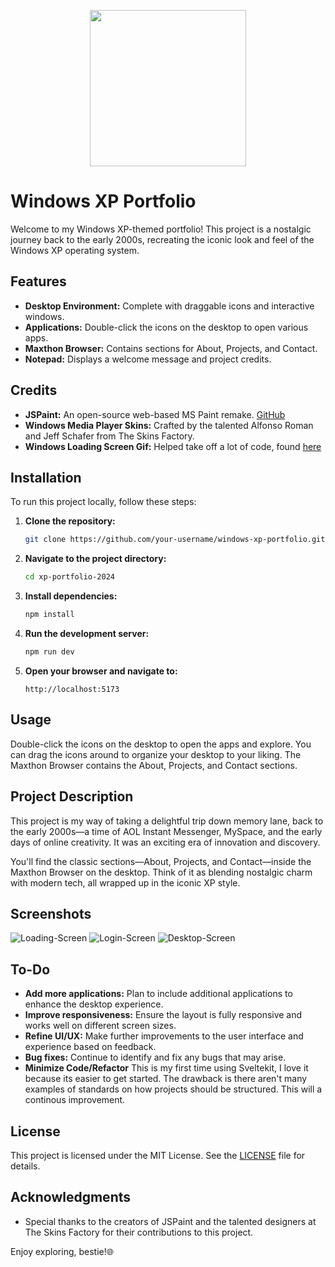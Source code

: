 <p align="center">
<img src='https://github.com/user-attachments/assets/63b6ebd8-499e-4f4d-b3ca-ae50bb8ed4e9' title='' style="width:250px;" />
</p>

# Windows XP Portfolio

Welcome to my Windows XP-themed portfolio! This project is a nostalgic journey back to the early 2000s, recreating the iconic look and feel of the Windows XP operating system.

## Features

- **Desktop Environment:** Complete with draggable icons and interactive windows.
- **Applications:** Double-click the icons on the desktop to open various apps.
- **Maxthon Browser:** Contains sections for About, Projects, and Contact.
- **Notepad:** Displays a welcome message and project credits.


## Credits

- **JSPaint:** An open-source web-based MS Paint remake. [GitHub](https://github.com/1j01/jspaint)
- **Windows Media Player Skins:** Crafted by the talented Alfonso Roman and Jeff Schafer from The Skins Factory.
- **Windows Loading Screen Gif:** Helped take off a lot of code, found [here](https://www.deviantart.com/lukeinatordude/art/Windows-XP-Boot-Screen-Animation-in-HD-675853688)

## Installation

To run this project locally, follow these steps:

1. **Clone the repository:**

   ```bash
   git clone https://github.com/your-username/windows-xp-portfolio.git
   ```

2. **Navigate to the project directory:**

   ```bash
   cd xp-portfolio-2024
   ```

3. **Install dependencies:**

   ```bash
   npm install
   ```

4. **Run the development server:**

   ```bash
   npm run dev
   ```

5. **Open your browser and navigate to:**
   ```
   http://localhost:5173
   ```

## Usage

Double-click the icons on the desktop to open the apps and explore. You can drag the icons around to organize your desktop to your liking. The Maxthon Browser contains the About, Projects, and Contact sections.

## Project Description

This project is my way of taking a delightful trip down memory lane, back to the early 2000s—a time of AOL Instant Messenger, MySpace, and the early days of online creativity. It was an exciting era of innovation and discovery.

You'll find the classic sections—About, Projects, and Contact—inside the Maxthon Browser on the desktop. Think of it as blending nostalgic charm with modern tech, all wrapped up in the iconic XP style.

## Screenshots

<img src="https://imgur.com/bFIfCeP.png" alt="Loading-Screen" >
<img src="https://imgur.com/Qf2pkRX.png" alt="Login-Screen" >
<img src="https://i.ibb.co/b6zRXyq/Desktop-Screen.png" alt="Desktop-Screen" >

## To-Do

- **Add more applications:** Plan to include additional applications to enhance the desktop experience.
- **Improve responsiveness:** Ensure the layout is fully responsive and works well on different screen sizes.
- **Refine UI/UX:** Make further improvements to the user interface and experience based on feedback.
- **Bug fixes:** Continue to identify and fix any bugs that may arise.
- **Minimize Code/Refactor** This is my first time using Sveltekit, I love it because its easier to get started. The drawback is there aren't many examples of standards on how projects should be structured. This will a continous improvement.

## License

This project is licensed under the MIT License. See the [LICENSE](LICENSE) file for details.

## Acknowledgments

- Special thanks to the creators of JSPaint and the talented designers at The Skins Factory for their contributions to this project.

Enjoy exploring, bestie!🌐
